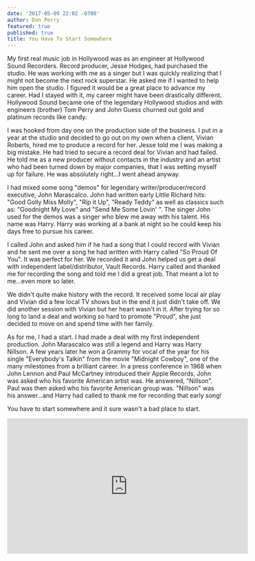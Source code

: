 ```yaml
---
date: '2017-05-09 22:02 -0700'
author: Don Perry
featured: true
published: true
title: You Have To Start Somewhere
---
```

My first real music job in Hollywood was as an engineer at Hollywood Sound Recorders.  Record producer, Jesse Hodges, had purchased the studio.  He was working with me as a singer but I was quickly realizing that I might not become the next rock superstar.  He asked me if I wanted to help him open the studio.  I figured it would be a great place to advance my career.  Had I stayed with it, my career might have been drastically different.  Hollywood Sound became one of the legendary Hollywood studios and with engineers (brother) Tom Perry and John Guess churned out gold and platinum records like candy.

I was hooked from day one on the production side of the business.  I put in a year at the studio and decided to go out on my own when a client, Vivian Roberts, hired me to produce a record for her.  Jesse told me I was making a big mistake.  He had tried to secure a record deal for Vivian and had failed.  He told me as a new producer without contacts in the industry and an artist who had been turned down by major companies, that I was setting myself up for failure.  He was absolutely right...I went ahead anyway.

I had mixed some song "demos" for legendary writer/producer/record executive, John Marascalco.  John had written early Little Richard hits: "Good Golly Miss Molly", "Rip it Up", "Ready Teddy" as well as classics such as: "Goodnight My Love" and "Send Me Some Lovin' ". The singer John used for the demos was a singer who blew me away with his talent.  His name was Harry.  Harry was working at a bank at night so he could keep his days free to pursue his career.  

I called John and asked him if he had a song that I could record with Vivian and he sent me over a song he had written with Harry called "So Proud Of You".  It was perfect for her.  We recorded it and John helped us get a deal with independent label/distributor, Vault Records.  Harry called and thanked me for recording the song and told me I did a great job.  That meant a lot to me...even more so later.

We didn't quite make history with the record.  It received some local air play and Vivian did a few local TV shows but in the end it just didn't take off.  We did another session with Vivian but her heart wasn't in it.  After trying for so long to land a deal and working so hard to promote "Proud", she just decided to move on and spend time with her family.

As for me, I had a start.  I had made a deal with my first independent production.  John Marascalco was still a legend and Harry was Harry Nillson.  A few years later he won a Grammy for vocal of the year for his single "Everybody's Talkin" from the movie "Midnight Cowboy", one of the many milestones from a brilliant career.  In a press conference in 1968 when John Lennon and Paul McCartney introduced their Apple Records, John was asked who his favorite American artist was.  He answered, "Nillson". Paul was then asked who his favorite American group was.  "Nillson" was his answer...and Harry had called to thank me for recording that early song!

You have to start somewhere and it sure wasn't a bad place to start.

<iframe width="560" height="315" src="https://www.youtube.com/embed/XctGnZfK-Bw" frameborder="0" allow="accelerometer; autoplay; clipboard-write; encrypted-media; gyroscope; picture-in-picture" allowfullscreen></iframe>
